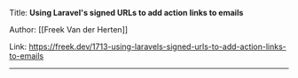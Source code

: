 Title: **Using Laravel's signed URLs to add action links to emails**

Author: [[Freek Van der Herten]]

Link: https://freek.dev/1713-using-laravels-signed-urls-to-add-action-links-to-emails

---
